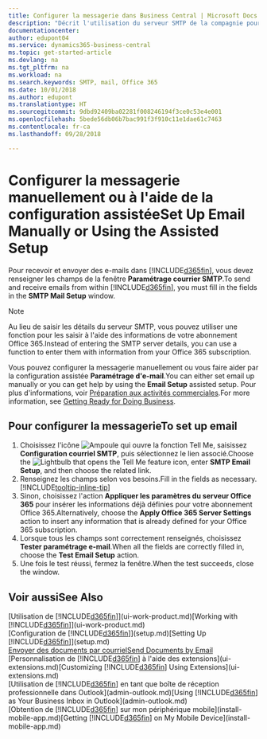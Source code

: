 ```yaml
---
title: Configurer la messagerie dans Business Central | Microsoft Docs
description: "Décrit l'utilisation du serveur SMTP de la compagnie pour envoyer et recevoir des courriels dans Business Central. Décrit également comment utiliser les paramètres du serveur de messagerie créés lors de l'abonnement à Office 365."
documentationcenter: 
author: edupont04
ms.service: dynamics365-business-central
ms.topic: get-started-article
ms.devlang: na
ms.tgt_pltfrm: na
ms.workload: na
ms.search.keywords: SMTP, mail, Office 365
ms.date: 10/01/2018
ms.author: edupont
ms.translationtype: HT
ms.sourcegitcommit: 9dbd92409ba02281f008246194f3ce0c53e4e001
ms.openlocfilehash: 5bede56db06b7bac991f3f910c11e1dae61c7463
ms.contentlocale: fr-ca
ms.lasthandoff: 09/28/2018

---
```

# <a name="set-up-email-manually-or-using-the-assisted-setup"></a><span data-ttu-id="1c447-103">Configurer la messagerie manuellement ou à l'aide de la configuration assistée</span><span class="sxs-lookup"><span data-stu-id="1c447-103">Set Up Email Manually or Using the Assisted Setup</span></span>
<span data-ttu-id="1c447-104">Pour recevoir et envoyer des e-mails dans [!INCLUDE[d365fin](includes/d365fin_md.md)], vous devez renseigner les champs de la fenêtre **Paramétrage courrier SMTP**.</span><span class="sxs-lookup"><span data-stu-id="1c447-104">To send and receive emails from within [!INCLUDE[d365fin](includes/d365fin_md.md)], you must fill in the fields in the **SMTP Mail Setup** window.</span></span>

> [!NOTE]  
>   <span data-ttu-id="1c447-105">Au lieu de saisir les détails du serveur SMTP, vous pouvez utiliser une fonction pour les saisir à l'aide des informations de votre abonnement Office 365.</span><span class="sxs-lookup"><span data-stu-id="1c447-105">Instead of entering the SMTP server details, you can use a function to enter them with information from your Office 365 subscription.</span></span>

<span data-ttu-id="1c447-106">Vous pouvez configurer la messagerie manuellement ou vous faire aider par la configuration assistée **Paramétrage d'e-mail**.</span><span class="sxs-lookup"><span data-stu-id="1c447-106">You can either set email up manually or you can get help by using the **Email Setup** assisted setup.</span></span> <span data-ttu-id="1c447-107">Pour plus d'informations, voir [Préparation aux activités commerciales](ui-get-ready-business.md).</span><span class="sxs-lookup"><span data-stu-id="1c447-107">For more information, see [Getting Ready for Doing Business](ui-get-ready-business.md).</span></span>  

## <a name="to-set-up-email"></a><span data-ttu-id="1c447-108">Pour configurer la messagerie</span><span class="sxs-lookup"><span data-stu-id="1c447-108">To set up email</span></span>
1. <span data-ttu-id="1c447-109">Choisissez l'icône ![Ampoule qui ouvre la fonction Tell Me](media/ui-search/search_small.png "Dites-moi ce que vous voulez faire"), saisissez **Configuration courriel SMTP**, puis sélectionnez le lien associé.</span><span class="sxs-lookup"><span data-stu-id="1c447-109">Choose the ![Lightbulb that opens the Tell Me feature](media/ui-search/search_small.png "Tell me what you want to do") icon, enter **SMTP Email Setup**, and then choose the related link.</span></span>
2. <span data-ttu-id="1c447-110">Renseignez les champs selon vos besoins.</span><span class="sxs-lookup"><span data-stu-id="1c447-110">Fill in the fields as necessary.</span></span> [!INCLUDE[tooltip-inline-tip](includes/tooltip-inline-tip_md.md)]
3. <span data-ttu-id="1c447-111">Sinon, choisissez l'action **Appliquer les paramètres du serveur Office 365** pour insérer les informations déjà définies pour votre abonnement Office 365.</span><span class="sxs-lookup"><span data-stu-id="1c447-111">Alternatively, choose the **Apply Office 365 Server Settings** action to insert any information that is already defined for your Office 365 subscription.</span></span>
4. <span data-ttu-id="1c447-112">Lorsque tous les champs sont correctement renseignés, choisissez **Tester paramétrage e-mail**.</span><span class="sxs-lookup"><span data-stu-id="1c447-112">When all the fields are correctly filled in, choose the **Test Email Setup** action.</span></span>
5. <span data-ttu-id="1c447-113">Une fois le test réussi, fermez la fenêtre.</span><span class="sxs-lookup"><span data-stu-id="1c447-113">When the test succeeds, close the window.</span></span>

## <a name="see-also"></a><span data-ttu-id="1c447-114">Voir aussi</span><span class="sxs-lookup"><span data-stu-id="1c447-114">See Also</span></span>  
<span data-ttu-id="1c447-115">[Utilisation de [!INCLUDE[d365fin](includes/d365fin_md.md)]](ui-work-product.md)</span><span class="sxs-lookup"><span data-stu-id="1c447-115">[Working with [!INCLUDE[d365fin](includes/d365fin_md.md)]](ui-work-product.md)</span></span>  
<span data-ttu-id="1c447-116">[Configuration de [!INCLUDE[d365fin](includes/d365fin_md.md)]](setup.md)</span><span class="sxs-lookup"><span data-stu-id="1c447-116">[Setting Up [!INCLUDE[d365fin](includes/d365fin_md.md)]](setup.md)</span></span>  
[<span data-ttu-id="1c447-117">Envoyer des documents par courriel</span><span class="sxs-lookup"><span data-stu-id="1c447-117">Send Documents by Email</span></span>](ui-how-send-documents-email.md)  
<span data-ttu-id="1c447-118">[Personnalisation de [!INCLUDE[d365fin](includes/d365fin_md.md)] à l'aide des extensions](ui-extensions.md)</span><span class="sxs-lookup"><span data-stu-id="1c447-118">[Customizing [!INCLUDE[d365fin](includes/d365fin_md.md)] Using Extensions](ui-extensions.md)</span></span>  
<span data-ttu-id="1c447-119">[Utilisation de [!INCLUDE[d365fin](includes/d365fin_md.md)] en tant que boîte de réception professionnelle dans Outlook](admin-outlook.md)</span><span class="sxs-lookup"><span data-stu-id="1c447-119">[Using [!INCLUDE[d365fin](includes/d365fin_md.md)] as Your Business Inbox in Outlook](admin-outlook.md)</span></span>  
<span data-ttu-id="1c447-120">[Obtention de [!INCLUDE[d365fin](includes/d365fin_md.md)] sur mon périphérique mobile](install-mobile-app.md)</span><span class="sxs-lookup"><span data-stu-id="1c447-120">[Getting [!INCLUDE[d365fin](includes/d365fin_md.md)] on My Mobile Device](install-mobile-app.md)</span></span>

